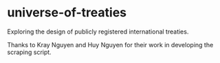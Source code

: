 # universe-of-treaties
Exploring the design of publicly registered international treaties.

Thanks to Kray Nguyen and Huy Nguyen for their work in developing the scraping script. 
